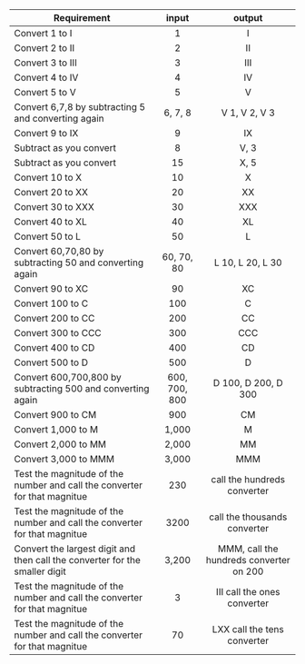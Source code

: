 |Requirement|input|output|
|-----------|:---:|:----:|
|Convert 1 to I|1|I|
|Convert 2 to II|2|II|
|Convert 3 to III|3|III|
|Convert 4 to IV|4|IV|
|Convert 5 to V|5|V|
|Convert 6,7,8 by subtracting 5 and converting again|6, 7, 8| V 1, V 2, V 3|
|Convert 9 to IX|9|IX|
|Subtract as you convert |8|V, 3|
|Subtract as you convert |15|X, 5|
|Convert 10 to X|10|X|
|Convert 20 to XX|20|XX|
|Convert 30 to XXX|30|XXX|
|Convert 40 to XL|40|XL|
|Convert 50 to L|50|L|
|Convert 60,70,80 by subtracting 50 and converting again|60, 70, 80| L 10, L 20, L 30|
|Convert 90 to XC|90|XC|
|Convert 100 to C|100|C|
|Convert 200 to CC|200|CC|
|Convert 300 to CCC|300|CCC|
|Convert 400 to CD|400|CD|
|Convert 500 to D|500|D|
|Convert 600,700,800 by subtracting 500 and converting again|600, 700, 800| D 100, D 200, D 300|
|Convert 900 to CM|900|CM|
|Convert 1,000 to M|1,000|M|
|Convert 2,000 to MM|2,000|MM|
|Convert 3,000 to MMM|3,000|MMM|
|Test the magnitude of the number and call the converter for that magnitue|230|call the hundreds converter|
|Test the magnitude of the number and call the converter for that magnitue|3200|call the thousands converter|
|Convert the largest digit and then call the converter for the smaller digit|3,200| MMM, call the hundreds converter on 200|
|Test the magnitude of the number and call the converter for that magnitue|3| III call the ones converter|
|Test the magnitude of the number and call the converter for that magnitue|70| LXX call the tens converter|
